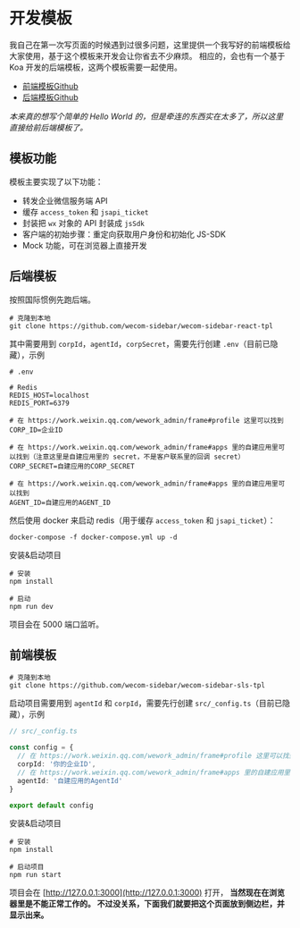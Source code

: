 # 开发模板

我自己在第一次写页面的时候遇到过很多问题，这里提供一个我写好的前端模板给大家使用，基于这个模板来开发会让你省去不少麻烦。
相应的，会也有一个基于 Koa 开发的后端模板，这两个模板需要一起使用。

* [前端模板Github](https://github.com/wecom-sidebar/wecom-sidebar-frontend-template)
* [后端模板Github](https://github.com/wecom-sidebar/wecom-sidebar-sls)

*本来真的想写个简单的 Hello World 的，但是牵连的东西实在太多了，所以这里直接给前后端模板了。*

## 模板功能

模板主要实现了以下功能：

* 转发企业微信服务端 API
* 缓存 `access_token` 和 `jsapi_ticket`
* 封装把 `wx` 对象的 API 封装成 `jsSdk`
* 客户端的初始步骤：重定向获取用户身份和初始化 JS-SDK
* Mock 功能，可在浏览器上直接开发

## 后端模板

按照国际惯例先跑后端。

```shell
# 克隆到本地
git clone https://github.com/wecom-sidebar/wecom-sidebar-react-tpl
```

其中需要用到 `corpId`，`agentId`，`corpSecret`，需要先行创建 `.env`（目前已隐藏），示例

```shell
# .env

# Redis
REDIS_HOST=localhost
REDIS_PORT=6379

# 在 https://work.weixin.qq.com/wework_admin/frame#profile 这里可以找到
CORP_ID=企业ID

# 在 https://work.weixin.qq.com/wework_admin/frame#apps 里的自建应用里可以找到（注意这里是自建应用里的 secret，不是客户联系里的回调 secret）
CORP_SECRET=自建应用的CORP_SECRET

# 在 https://work.weixin.qq.com/wework_admin/frame#apps 里的自建应用里可以找到
AGENT_ID=自建应用的AGENT_ID
```

然后使用 docker 来启动 redis（用于缓存 `access_token` 和 `jsapi_ticket`）：

```shell
docker-compose -f docker-compose.yml up -d
```

安装&启动项目

```shell
# 安装
npm install

# 启动
npm run dev
```

项目会在 5000 端口监听。

## 前端模板

```shell
# 克隆到本地
git clone https://github.com/wecom-sidebar/wecom-sidebar-sls-tpl
```

启动项目需要用到 `agentId` 和 `corpId`，需要先行创建 `src/_config.ts`（目前已隐藏），示例

```ts
// src/_config.ts

const config = {
  // 在 https://work.weixin.qq.com/wework_admin/frame#profile 这里可以找到
  corpId: '你的企业ID',
  // 在 https://work.weixin.qq.com/wework_admin/frame#apps 里的自建应用里可以找到
  agentId: '自建应用的AgentId'
}

export default config
```

安装&启动项目

```shell
# 安装
npm install

# 启动项目
npm run start
```

项目会在 [http://127.0.0.1:3000](http://127.0.0.1:3000) 打开， **当然现在在浏览器里是不能正常工作的。
不过没关系，下面我们就要把这个页面放到侧边栏，并显示出来。**